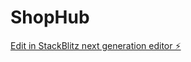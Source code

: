 # ShopHub

[Edit in StackBlitz next generation editor ⚡️](https://stackblitz.com/~/github.com/raju702/ShopHub)